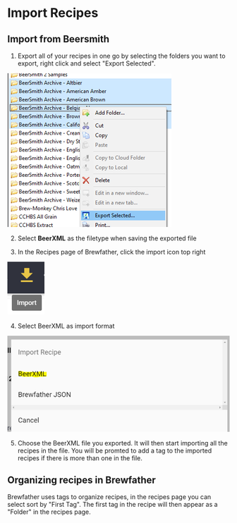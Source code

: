 # Import Recipes

## Import from Beersmith

1. Export all of your recipes in one go by selecting the folders you want to export, right click and select "Export Selected".

![Export recipes from Beersmith](../.gitbook/assets/image%20%2850%29.png)

2. Select **BeerXML** as the filetype when saving the exported file

3. In the Recipes page of Brewfather, click the import icon  top right

![Click import on the recipes page](../.gitbook/assets/image%20%2861%29.png)

4. Select BeerXML as import format

![Select BeerXML](../.gitbook/assets/image%20%2849%29.png)

5. Choose the BeerXML file you exported. It will then start importing all the recipes in the file. You will be promted to add a tag to the imported recipes if there is more than one in the file.

## Organizing recipes in Brewfather

Brewfather uses tags to organize recipes, in the recipes page you can select sort by "First Tag". The first tag in the recipe will then appear as a "Folder" in the recipes page.



